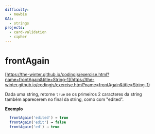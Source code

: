 ```yaml
---
difficulty:
  - newbie
OAs:
  - strings
projects:
  - card-validation
  - cipher
---
```


# frontAgain

[https://the-winter.github.io/codingjs/exercise.html?name=frontAgain&title=String-1](https://the-winter.github.io/codingjs/exercise.html?name=frontAgain&title=String-1)

Dada uma string, retorne `true` se os primeiros 2 caracteres da string também
aparecerem no final da string, como com "edited".

__Exemplo__

```js
  frontAgain('edited') → true
  frontAgain('edit') → false
  frontAgain('ed') → true
```
